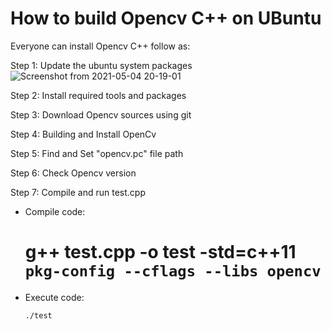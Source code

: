# How to build Opencv C++ on UBuntu
Everyone can install Opencv C++ follow as:

Step 1: Update the ubuntu system packages
![Screenshot from 2021-05-04 20-19-01](https://user-images.githubusercontent.com/69961463/117009725-439a3f00-ad16-11eb-9716-cd56744434c8.png)

Step 2: Install required tools and packages

Step 3: Download Opencv sources using git

Step 4: Building and Install OpenCv

Step 5: Find and Set "opencv.pc" file path

Step 6: Check Opencv version

Step 7: Compile and run test.cpp

- Compile code:

  # g++ test.cpp -o test -std=c++11 `pkg-config --cflags --libs opencv`
  
- Execute code:

  `./test`
